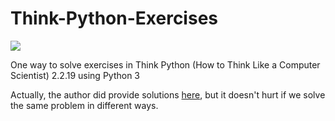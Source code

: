 # Think-Python-Exercises

[![](https://img.shields.io/badge/ThinkPython_2E-2.2.19-brightgreen.svg)](http://greenteapress.com/thinkpython2/thinkpython2.pdf)

One way to solve exercises in Think Python (How to Think Like a Computer Scientist) 2.2.19 using Python 3

Actually, the author did provide solutions [here](http://greenteapress.com/thinkpython2/code/), but it doesn't hurt if we solve the same problem in different ways.
